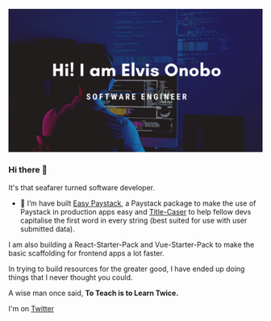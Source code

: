 ![Elvis Onobo Github Graphics](elvis-onobo.png)

### Hi there 👋

It's that seafarer turned software developer.

- 🔭 I’m have built [Easy Paystack](https://www.npmjs.com/package/easy-paystack), a Paystack package to make the use of Paystack in
  production apps easy and [Title-Caser](https://www.npmjs.com/package/title-caser) to help fellow devs capitalise the first word in every
  string (best suited for use with user submitted data).

I am also building a React-Starter-Pack and Vue-Starter-Pack to make the basic scaffolding for frontend apps a lot faster.

In trying to build resources for the greater good, I have ended up doing things that I never thought you could.

A wise man once said, **To Teach is to Learn Twice.**

I'm on [Twitter](twitter.com/elvis-onobo)

<!--
**elvis-onobo/elvis-onobo** is a ✨ _special_ ✨ repository because its `README.md` (this file) appears on your GitHub profile.

Here are some ideas to get you started:

- 🔭 I’m currently working on ...
- 🌱 I’m currently learning ...
- 👯 I’m looking to collaborate on ...
- 🤔 I’m looking for help with ...
- 💬 Ask me about ...
- 📫 How to reach me: ...
- 😄 Pronouns: ...
- ⚡ Fun fact: ...
-->
